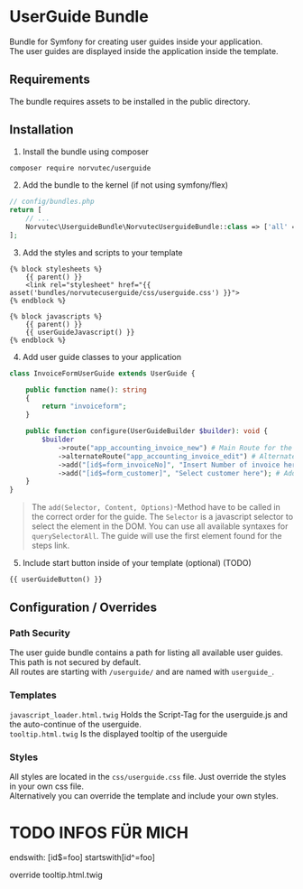 # UserGuide Bundle

Bundle for Symfony for creating user guides inside your application.  
The user guides are displayed inside the application inside the template.  

## Requirements

The bundle requires assets to be installed in the public directory.

## Installation

1. Install the bundle using composer
```bash
composer require norvutec/userguide
```
2. Add the bundle to the kernel (if not using symfony/flex)
```php
// config/bundles.php
return [
    // ...
    Norvutec\UserguideBundle\NorvutecUserguideBundle::class => ['all' => true],
];
```

3. Add the styles and scripts to your template
```twig
{% block stylesheets %}
    {{ parent() }}
    <link rel="stylesheet" href="{{ asset('bundles/norvutecuserguide/css/userguide.css') }}">
{% endblock %}

{% block javascripts %}
    {{ parent() }}
    {{ userGuideJavascript() }}
{% endblock %}
``` 

4. Add user guide classes to your application
```php
class InvoiceFormUserGuide extends UserGuide {

    public function name(): string
    {
        return "invoiceform";
    }

    public function configure(UserGuideBuilder $builder): void {
        $builder
            ->route("app_accounting_invoice_new") # Main Route for the guide
            ->alternateRoute("app_accounting_invoice_edit") # Alternate Route for the guide
            ->add("[id$=form_invoiceNo]", "Insert Number of invoice here") # Add a step to the guide
            ->add("[id$=form_customer]", "Select customer here"); # Add a step to the guide
    }
}
```
> The ``add(Selector, Content, Options)``-Method have to be called in the correct order for the guide.
> The ``Selector`` is a javascript selector to select the element in the DOM. You can use all available syntaxes for ``querySelectorAll``. The guide will use the first element found for the steps link.

5. Include start button inside of your template (optional) (TODO)
```twig
{{ userGuideButton() }}
```

## Configuration / Overrides

### Path Security
The user guide bundle contains a path for listing all available user guides. This path is not secured by default.  
All routes are starting with ``/userguide/`` and are named with ``userguide_``.

### Templates
``javascript_loader.html.twig`` Holds the Script-Tag for the userguide.js and the auto-continue of the userguide.  
``tooltip.html.twig`` Is the displayed tooltip of the userguide

### Styles
All styles are located in the ``css/userguide.css`` file. Just override the styles in your own css file.  
Alternatively you can override the template and include your own styles.



# TODO INFOS FÜR MICH 


endswith: [id$=foo]
startswith[id^=foo]

override tooltip.html.twig